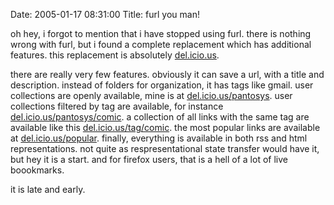 Date: 2005-01-17 08:31:00
Title: furl you man!

oh hey, i forgot to mention that i have stopped using furl. there is
nothing wrong with furl, but i found a complete replacement which has
additional features. this replacement is absolutely [del.icio.us][].

there are really very few features. obviously it can save a url, with a
title and description. instead of folders for organization, it has tags
like gmail. user collections are openly available, mine is at
[del.icio.us/pantosys][]. user collections filtered by tag are
available, for instance [del.icio.us/pantosys/comic][]. a collection of
all links with the same tag are available like this
[del.icio.us/tag/comic][]. the most popular links are available at
[del.icio.us/popular][]. finally, everything is available in both rss
and html representations. not quite as respresentational state transfer
would have it, but hey it is a start. and for firefox users, that is a
hell of a lot of live boookmarks.

it is late and early.

  [del.icio.us]: http://del.icio.us/
  [del.icio.us/pantosys]: http://del.icio.us/pantosys
  [del.icio.us/pantosys/comic]: http://del.icio.us/pantosys/comic
  [del.icio.us/tag/comic]: http://del.icio.us/tag/comic
  [del.icio.us/popular]: http://del.icio.us/popular
